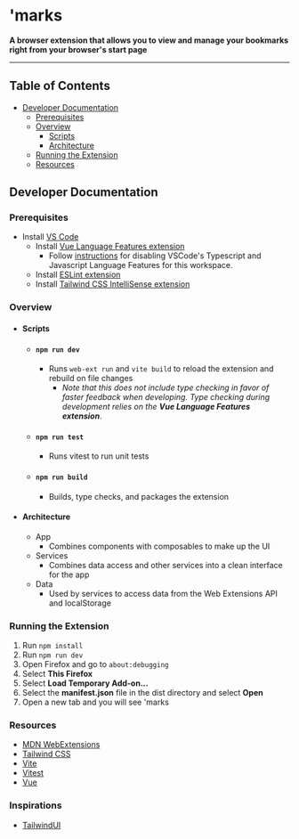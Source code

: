 # 'marks
**A browser extension that allows you to view and manage your bookmarks right from your browser's start page**

---
  

## Table of Contents

- [Developer Documentation](#developer-documentation)
  - [Prerequisites](#prerequisites)
  - [Overview](#overview)
    - [Scripts](#scripts)
    - [Architecture](#Architecture)
  - [Running the Extension](#running-the-extension)
  - [Resources](#resources)


## Developer Documentation

### Prerequisites
- Install [VS Code](https://code.visualstudio.com/download)
  - Install [Vue Language Features extension](https://marketplace.visualstudio.com/items?itemName=Vue.volar)
    - Follow [instructions](https://github.com/johnsoncodehk/volar/discussions/471#discussioncomment-1361669=) for disabling VSCode's Typescript and Javascript Language Features for this workspace.
  - Install [ESLint extension](https://marketplace.visualstudio.com/items?itemName=dbaeumer.vscode-eslint)
  - Install [Tailwind CSS IntelliSense extension](https://marketplace.visualstudio.com/items?itemName=bradlc.vscode-tailwindcss)

### Overview
- #### Scripts
  - #### `npm run dev`
    - Runs `web-ext run` and `vite build` to reload the extension and rebuild on file changes
      - *Note that this does not include type checking in favor of faster feedback when developing. Type checking during development relies on the **Vue Language Features extension***.
  - #### `npm run test`
    - Runs vitest to run unit tests
  - #### `npm run build`
    - Builds, type checks, and packages the extension
- #### Architecture
  - App
    - Combines components with composables to make up the UI
  - Services
    - Combines data access and other services into a clean interface for the app
  - Data
    - Used by services to access data from the Web Extensions API and localStorage
### Running the Extension
1. Run `npm install`
1. Run `npm run dev`
1. Open Firefox and go to `about:debugging`
1. Select **This Firefox**
1. Select **Load Temporary Add-on...**
1. Select the **manifest.json** file in the dist directory and select **Open**
1. Open a new tab and you will see 'marks

### Resources
- [MDN WebExtensions](https://developer.mozilla.org/en-US/docs/Mozilla/Add-ons/WebExtensions)
- [Tailwind CSS](https://tailwindcss.com/)
- [Vite](https://vitejs.dev/)
- [Vitest](https://vitest.dev/)
- [Vue](https://vuejs.org/)

### Inspirations
- [TailwindUI](https://tailwindui.com/)